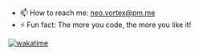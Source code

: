 
- 📫 How to reach me: neo.vortex@pm.me 
- ⚡ Fun fact: The more you code, the more you like it! 

[![wakatime](https://wakatime.com/badge/user/018b197c-6530-4210-8c0f-5fa63f990766.svg)](https://wakatime.com/@018b197c-6530-4210-8c0f-5fa63f990766)
